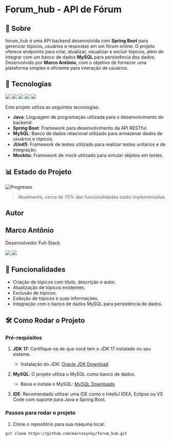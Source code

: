 # Forum_hub - API de Fórum

## 📖 Sobre
forum_hub é uma API backend desenvolvida com **Spring Boot** para gerenciar tópicos, usuários e respostas em um fórum online. O projeto oferece endpoints para criar, atualizar, visualizar e excluir tópicos, além de integrar com um banco de dados **MySQL** para persistência dos dados. Desenvolvido por **Marco Antônio**, com o objetivo de fornecer uma plataforma simples e eficiente para interação de usuários.

## 🚀 Tecnologias

<div>
  <img src="https://img.shields.io/badge/Java-17-blue?style=for-the-badge&logo=java&logoColor=white">
  <img src="https://img.shields.io/badge/Spring_Boot-3.0.6-green?style=for-the-badge&logo=springboot&logoColor=white">
  <img src="https://img.shields.io/badge/MySQL-4479A1?style=for-the-badge&logo=mysql&logoColor=white">
  <img src="https://img.shields.io/badge/JUnit5-5.9.2-green?style=for-the-badge&logo=junit&logoColor=white">
  <img src="https://img.shields.io/badge/Mockito-4.8.1-blue?style=for-the-badge&logo=mockito&logoColor=white">
</div>

<p>Este projeto utiliza as seguintes tecnologias:</p>
<ul>
  <li><strong>Java</strong>: Linguagem de programação utilizada para o desenvolvimento do backend.</li>
  <li><strong>Spring Boot</strong>: Framework para desenvolvimento da API RESTful.</li>
  <li><strong>MySQL</strong>: Banco de dados relacional utilizado para armazenar dados de usuários e tópicos.</li>
  <li><strong>JUnit5</strong>: Framework de testes utilizado para realizar testes unitários e de integração.</li>
  <li><strong>Mockito</strong>: Framework de mock utilizado para simular objetos em testes.</li>
</ul>

## 📊 Estado do Projeto

![Progresso](https://img.shields.io/badge/Progresso-70%25-orange?style=for-the-badge&labelColor=000000&color=FF8000&logo=github)

> Atualmente, cerca de 70% das funcionalidades estão implementadas.

## Autor
<h2>Marco Antônio</h2>

<p>Desenvolvedor Full-Stack</p>

<p>
  <a href="https://github.com/marcosynky" target="_blank">
    <img src="https://img.shields.io/badge/GitHub-000000?style=for-the-badge&logo=github&logoColor=white" />
  </a>
<a href="https://www.linkedin.com/in/marco-antônio-developer-fullstack" target="_blank">
    <img src="https://img.shields.io/badge/LinkedIn-0A66C2?style=for-the-badge&logo=linkedin&logoColor=white" />
</a>

</p>

## 📱 Funcionalidades

- Criação de tópicos com título, descrição e autor.
- Atualização de tópicos existentes.
- Exclusão de tópicos.
- Exibição de tópicos e suas informações.
- Integração com o banco de dados MySQL para persistência de dados.

## 🛠️ Como Rodar o Projeto

### Pré-requisitos

1. **JDK 17**: Certifique-se de que você tem o JDK 17 instalado no seu sistema.
   - Instalação do JDK: [Oracle JDK Download](https://www.oracle.com/java/technologies/javase-jdk17-downloads.html)

2. **MySQL**: O projeto utiliza o MySQL como banco de dados.
   - Baixe e instale o MySQL: [MySQL Downloads](https://dev.mysql.com/downloads/installer/)

3. **IDE**: Recomendado utilizar uma IDE como o IntelliJ IDEA, Eclipse ou VS Code com suporte para Java e Spring Boot.

### Passos para rodar o projeto

1. Clone o repositório para sua máquina local:

```bash
git clone https://github.com/marcosynky/forum_hub.git
